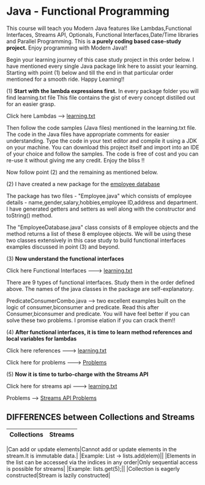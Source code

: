 # Java - Functional Programming

This course will teach you Modern Java features like Lambdas,Functional Interfaces, Streams API, Optionals, Functional Interfaces,Date/Time libraries and Parallel Programming. This is **a purely coding based case-study project.** Enjoy programming with Modern Java!!


Begin your learning journey of this case study project in this order below. I have mentioned every single Java package link here to assist your learning. Starting with point (1) below and till the end in that particular order mentioned for a smooth ride. Happy Learning!!

(1) **Start with the lambda expressions first.** In every package folder you will find learning.txt file
This file contains the gist of every concept distilled out for an easier grasp.

Click here Lambdas --> [learning.txt](https://github.com/hegde10122/ModernJavaLearnings/blob/master/hegde/src/java8/learnings/lambdas/learning.txt "Lambdas")

Then follow the code samples (Java files) mentioned in the learning.txt file. The code in the Java files have appropriate comments for easier understanding. Type the code in your text editor and compile it using a JDK on your machine. You can download this project itself and import into an IDE of your choice and follow the samples.
The code is free of cost and you can re-use it without giving me any credit. Enjoy the bliss !!

Now follow point (2) and the remaining as mentioned below.

(2)
I have created a new package for the [employee database](https://github.com/hegde10122/ModernJavaLearnings/blob/master/hegde/src/java8/learnings/casestudy "Case study")

The package has two files - "Employee.java" which consists of employee details - name,gender,salary,hobbies,employee ID,address and
department. I have generated getters and setters as well along with the constructor and toString() method.

The "EmployeeDatabase.java" class consists of 8 employee objects and the method returns a list of these 8 employee objects. We will be using these two classes extensively in this case study to build functional interfaces examples
discussed in point (3) and beyond.

(3) **Now understand the functional interfaces**

Click here Functional Interfaces ---> [learning.txt](https://github.com/hegde10122/ModernJavaLearnings/blob/master/hegde/src/java8/learnings/functionalinterface/learning.txt "Functional Interfaces")

There are 9 types of functional interfaces. Study them in the order defined above. The names of the java classes in the package are self-explanatory.

PredicateConsumerCombo.java --> two excellent examples built on the logic of consumer,biconsumer and predicate. Read this after Consumer,biconsumer and predicate. You will have feel better if you can solve these two problems. I promise elation if you can crack them!!


(4) **After functional interfaces, it is time to learn method references and local variables for lambdas**

Click here references ---> [learning.txt](https://github.com/hegde10122/ModernJavaLearnings/blob/master/hegde/src/java8/learnings/referenceslambdas/learning.txt "Method references")

Click here for problems ---> [Problems](https://github.com/hegde10122/ModernJavaLearnings/blob/master/hegde/src/java8/learnings/referenceslambdas "Problems")

(5) **Now it is time to turbo-charge with the Streams API**

Click here for streams api ---> [learning.txt](https://github.com/hegde10122/ModernJavaLearnings/blob/master/hegde/src/java8/learnings/streams/learning.txt "Streams API")

Problems --> [Streams API Problems](https://github.com/hegde10122/ModernJavaLearnings/blob/master/hegde/src/java8/learnings/streams "Streams API")

DIFFERENCES between Collections and Streams
---------------------------------------------

|Collections  | Streams |
|------|----------|

|Can add or update elements|Cannot add or update elements in the stream.It is immutable data.|
|Example: List -> lists.add(elem)||
|Elements in the list can be accessed via the indices in any order|Only sequential access is possible for streams|
|Example: lists.get(5);||
|Collection is eagerly constructed|Stream is lazily constructed|
